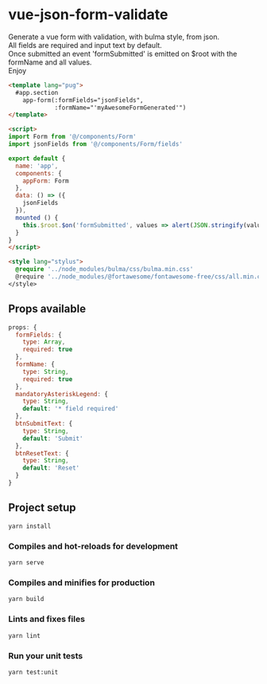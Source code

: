 # vue-json-form-validate

Generate a vue form with validation, with bulma style, from json.\
All fields are required and input text by default.\
Once submitted an event 'formSubmitted' is emitted on $root with the formName and all values.\
Enjoy

```html
<template lang="pug">
  #app.section
    app-form(:formFields="jsonFields",
             :formName="'myAwesomeFormGenerated'")
</template>

<script>
import Form from '@/components/Form'
import jsonFields from '@/components/Form/fields'

export default {
  name: 'app',
  components: {
    appForm: Form
  },
  data: () => ({
    jsonFields
  }),
  mounted () {
    this.$root.$on('formSubmitted', values => alert(JSON.stringify(values)))
  }
}
</script>

<style lang="stylus">
  @require '../node_modules/bulma/css/bulma.min.css'
  @require '../node_modules/@fortawesome/fontawesome-free/css/all.min.css'
</style>
```

## Props available
```js
props: {
  formFields: {
    type: Array,
    required: true
  },
  formName: {
    type: String,
    required: true
  },
  mandatoryAsteriskLegend: {
    type: String,
    default: '* field required'
  },
  btnSubmitText: {
    type: String,
    default: 'Submit'
  },
  btnResetText: {
    type: String,
    default: 'Reset'
  }
}
```

## Project setup
```
yarn install
```

### Compiles and hot-reloads for development
```
yarn serve
```

### Compiles and minifies for production
```
yarn build
```

### Lints and fixes files
```
yarn lint
```

### Run your unit tests
```
yarn test:unit
```
